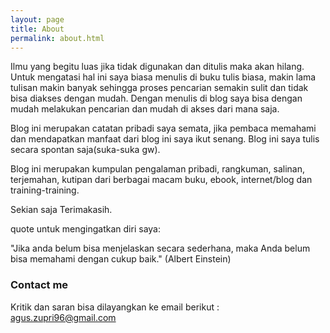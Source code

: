 ```yaml
---
layout: page
title: About
permalink: about.html
---
```


Ilmu yang begitu luas jika tidak digunakan dan ditulis maka akan hilang. Untuk mengatasi hal ini saya biasa menulis di buku tulis biasa, makin lama tulisan makin banyak sehingga proses pencarian semakin sulit dan tidak bisa diakses dengan mudah. Dengan menulis di blog saya bisa dengan mudah melakukan pencarian dan mudah di akses dari mana saja.

Blog ini merupakan catatan pribadi saya semata, jika pembaca memahami dan mendapatkan manfaat dari blog ini saya ikut senang. Blog ini saya tulis secara spontan saja(suka-suka gw). 

Blog ini merupakan kumpulan pengalaman pribadi, rangkuman, salinan, terjemahan, kutipan dari berbagai macam buku, ebook, internet/blog dan training-training.

Sekian saja Terimakasih.

quote untuk mengingatkan diri saya:

"Jika anda belum bisa menjelaskan secara sederhana,
maka
Anda belum bisa memahami dengan cukup baik." (Albert Einstein)


### Contact me

Kritik dan saran bisa dilayangkan ke email berikut :
[agus.zupri96@gmail.com](mailto:agus.zupri96@gmail.com)
